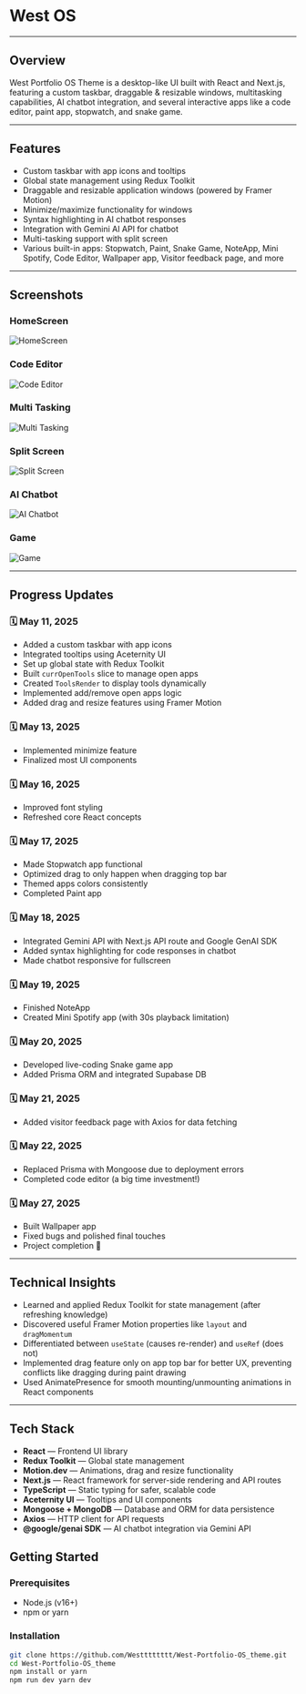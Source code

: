 # West OS
---

## Overview

West Portfolio OS Theme is a desktop-like UI built with React and Next.js, featuring a custom taskbar, draggable & resizable windows, multitasking capabilities, AI chatbot integration, and several interactive apps like a code editor, paint app, stopwatch, and snake game.

---

## Features

- Custom taskbar with app icons and tooltips
- Global state management using Redux Toolkit
- Draggable and resizable application windows (powered by Framer Motion)
- Minimize/maximize functionality for windows
- Syntax highlighting in AI chatbot responses
- Integration with Gemini AI API for chatbot
- Multi-tasking support with split screen
- Various built-in apps: Stopwatch, Paint, Snake Game, NoteApp, Mini Spotify, Code Editor, Wallpaper app, Visitor feedback page, and more

---

## Screenshots

### HomeScreen  
![HomeScreen](public/assets/demo/s2.png)

### Code Editor  
![Code Editor](public/assets/demo/s3.png)

### Multi Tasking  
![Multi Tasking](public/assets/demo/s4.png)

### Split Screen  
![Split Screen](public/assets/demo/s5.png)

### AI Chatbot  
![AI Chatbot](public/assets/demo/s6.png)

### Game  
![Game](public/assets/demo/s7.png)

---

## Progress Updates

### 🗓️ May 11, 2025
- Added a custom taskbar with app icons
- Integrated tooltips using Aceternity UI
- Set up global state with Redux Toolkit
- Built `currOpenTools` slice to manage open apps
- Created `ToolsRender` to display tools dynamically
- Implemented add/remove open apps logic
- Added drag and resize features using Framer Motion

### 🗓️ May 13, 2025
- Implemented minimize feature
- Finalized most UI components

### 🗓️ May 16, 2025
- Improved font styling
- Refreshed core React concepts

### 🗓️ May 17, 2025
- Made Stopwatch app functional
- Optimized drag to only happen when dragging top bar
- Themed apps colors consistently
- Completed Paint app

### 🗓️ May 18, 2025
- Integrated Gemini API with Next.js API route and Google GenAI SDK
- Added syntax highlighting for code responses in chatbot
- Made chatbot responsive for fullscreen

### 🗓️ May 19, 2025
- Finished NoteApp
- Created Mini Spotify app (with 30s playback limitation)

### 🗓️ May 20, 2025
- Developed live-coding Snake game app
- Added Prisma ORM and integrated Supabase DB

### 🗓️ May 21, 2025
- Added visitor feedback page with Axios for data fetching

### 🗓️ May 22, 2025
- Replaced Prisma with Mongoose due to deployment errors
- Completed code editor (a big time investment!)

### 🗓️ May 27, 2025
- Built Wallpaper app
- Fixed bugs and polished final touches
- Project completion 🎉

---

## Technical Insights

- Learned and applied Redux Toolkit for state management (after refreshing knowledge)
- Discovered useful Framer Motion properties like `layout` and `dragMomentum`
- Differentiated between `useState` (causes re-render) and `useRef` (does not)
- Implemented drag feature only on app top bar for better UX, preventing conflicts like dragging during paint drawing
- Used AnimatePresence for smooth mounting/unmounting animations in React components

---
## Tech Stack

- **React** — Frontend UI library  
- **Redux Toolkit** — Global state management  
- **Motion.dev** — Animations, drag and resize functionality  
- **Next.js** — React framework for server-side rendering and API routes  
- **TypeScript** — Static typing for safer, scalable code  
- **Aceternity UI** — Tooltips and UI components  
- **Mongoose + MongoDB** — Database and ORM for data persistence  
- **Axios** — HTTP client for API requests  
- **@google/genai SDK** — AI chatbot integration via Gemini API  


## Getting Started

### Prerequisites
- Node.js (v16+)
- npm or yarn

### Installation

```bash
git clone https://github.com/Westttttttt/West-Portfolio-OS_theme.git
cd West-Portfolio-OS_theme
npm install or yarn 
npm run dev yarn dev
